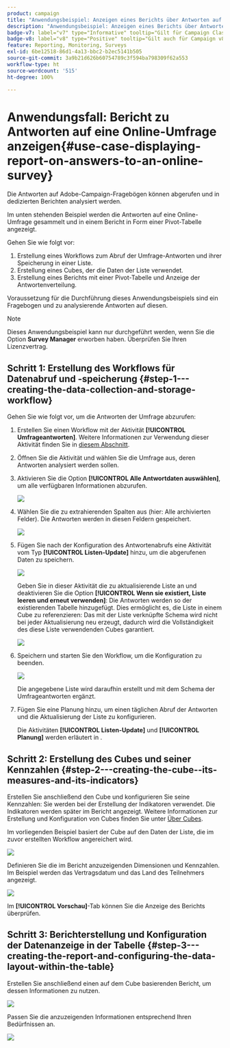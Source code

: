 ```yaml
---
product: campaign
title: "Anwendungsbeispiel: Anzeigen eines Berichts über Antworten auf eine Online-Umfrage"
description: "Anwendungsbeispiel: Anzeigen eines Berichts über Antworten auf eine Online-Umfrage"
badge-v7: label="v7" type="Informative" tooltip="Gilt für Campaign Classic v7"
badge-v8: label="v8" type="Positive" tooltip="Gilt auch für Campaign v8"
feature: Reporting, Monitoring, Surveys
exl-id: 6be12518-86d1-4a13-bbc2-b2ec5141b505
source-git-commit: 3a9b21d626b60754789c3f594ba798309f62a553
workflow-type: ht
source-wordcount: '515'
ht-degree: 100%

---
```


# Anwendungsfall: Bericht zu Antworten auf eine Online-Umfrage anzeigen{#use-case-displaying-report-on-answers-to-an-online-survey}



Die Antworten auf Adobe-Campaign-Fragebögen können abgerufen und in dedizierten Berichten analysiert werden.

Im unten stehenden Beispiel werden die Antworten auf eine Online-Umfrage gesammelt und in einem Bericht in Form einer Pivot-Tabelle angezeigt.

Gehen Sie wie folgt vor:

1. Erstellung eines Workflows zum Abruf der Umfrage-Antworten und ihrer Speicherung in einer Liste.
1. Erstellung eines Cubes, der die Daten der Liste verwendet.
1. Erstellung eines Berichts mit einer Pivot-Tabelle und Anzeige der Antwortenverteilung.

Voraussetzung für die Durchführung dieses Anwendungsbeispiels sind ein Fragebogen und zu analysierende Antworten auf diesen.

>[!NOTE]
>
>Dieses Anwendungsbeispiel kann nur durchgeführt werden, wenn Sie die Option **Survey Manager** erworben haben. Überprüfen Sie Ihren Lizenzvertrag.

## Schritt 1: Erstellung des Workflows für Datenabruf und -speicherung {#step-1---creating-the-data-collection-and-storage-workflow}

Gehen Sie wie folgt vor, um die Antworten der Umfrage abzurufen:

1. Erstellen Sie einen Workflow mit der Aktivität **[!UICONTROL Umfrageantworten]**. Weitere Informationen zur Verwendung dieser Aktivität finden Sie in [diesem Abschnitt](../../surveys/using/publish--track-and-use-collected-data.md#using-the-collected-data).
1. Öffnen Sie die Aktivität und wählen Sie die Umfrage aus, deren Antworten analysiert werden sollen.
1. Aktivieren Sie die Option **[!UICONTROL Alle Antwortdaten auswählen]**, um alle verfügbaren Informationen abzurufen.

   ![](../../surveys/using/assets/reporting_usecase_1_01.png)

1. Wählen Sie die zu extrahierenden Spalten aus (hier: Alle archivierten Felder). Die Antworten werden in diesen Feldern gespeichert.

   ![](../../surveys/using/assets/reporting_usecase_1_02.png)

1. Fügen Sie nach der Konfiguration des Antwortenabrufs eine Aktivität vom Typ **[!UICONTROL Listen-Update]** hinzu, um die abgerufenen Daten zu speichern.

   ![](../../surveys/using/assets/reporting_usecase_1_04.png)

   Geben Sie in dieser Aktivität die zu aktualisierende Liste an und deaktivieren Sie die Option **[!UICONTROL Wenn sie existiert, Liste leeren und erneut verwenden]**: Die Antworten werden so der existierenden Tabelle hinzugefügt. Dies ermöglicht es, die Liste in einem Cube zu referenzieren: Das mit der Liste verknüpfte Schema wird nicht bei jeder Aktualisierung neu erzeugt, dadurch wird die Vollständigkeit des diese Liste verwendenden Cubes garantiert.

   ![](../../surveys/using/assets/reporting_usecase_1_03.png)

1. Speichern und starten Sie den Workflow, um die Konfiguration zu beenden.

   ![](../../surveys/using/assets/reporting_usecase_1_05.png)

   Die angegebene Liste wird daraufhin erstellt und mit dem Schema der Umfrageantworten ergänzt.

1. Fügen Sie eine Planung hinzu, um einen täglichen Abruf der Antworten und die Aktualisierung der Liste zu konfigurieren.

   Die Aktivitäten **[!UICONTROL Listen-Update]** und **[!UICONTROL Planung]** werden erläutert in .

## Schritt 2: Erstellung des Cubes und seiner Kennzahlen {#step-2---creating-the-cube--its-measures-and-its-indicators}

Erstellen Sie anschließend den Cube und konfigurieren Sie seine Kennzahlen: Sie werden bei der Erstellung der Indikatoren verwendet. Die Indikatoren werden später im Bericht angezeigt. Weitere Informationen zur Erstellung und Konfiguration von Cubes finden Sie unter [Über Cubes](../../reporting/using/ac-cubes.md).

Im vorliegenden Beispiel basiert der Cube auf den Daten der Liste, die im zuvor erstellten Workflow angereichert wird.

![](../../surveys/using/assets/reporting_usecase_2_01.png)

Definieren Sie die im Bericht anzuzeigenden Dimensionen und Kennzahlen. Im Beispiel werden das Vertragsdatum und das Land des Teilnehmers angezeigt.

![](../../surveys/using/assets/reporting_usecase_2_02.png)

Im **[!UICONTROL Vorschau]**-Tab können Sie die Anzeige des Berichts überprüfen.

## Schritt 3: Berichterstellung und Konfiguration der Datenanzeige in der Tabelle {#step-3---creating-the-report-and-configuring-the-data-layout-within-the-table}

Erstellen Sie anschließend einen auf dem Cube basierenden Bericht, um dessen Informationen zu nutzen.

![](../../surveys/using/assets/reporting_usecase_3_01.png)

Passen Sie die anzuzeigenden Informationen entsprechend Ihren Bedürfnissen an.

![](../../surveys/using/assets/reporting_usecase_3_02.png)
